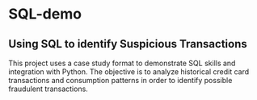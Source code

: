 # SQL-demo
## Using SQL to identify Suspicious Transactions

This project uses a case study format to demonstrate SQL skills and integration with Python. The objective is to analyze historical credit card transactions and consumption patterns in order to identify possible fraudulent transactions.

